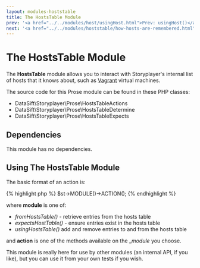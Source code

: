 ```yaml
---
layout: modules-hoststable
title: The HostsTable Module
prev: '<a href="../../modules/host/usingHost.html">Prev: usingHost()</a>'
next: '<a href="../../modules/hoststable/how-hosts-are-remembered.html">Next: How Hosts Are Remembered</a>'
---
```


# The HostsTable Module

The __HostsTable__ module allows you to interact with Storyplayer's internal list of hosts that it knows about, such as [Vagrant](../vagrant/index.html) virtual machines.

The source code for this Prose module can be found in these PHP classes:

* DataSift\Storyplayer\Prose\HostsTableActions
* DataSift\Storyplayer\Prose\HostsTableDetermine
* DataSift\Storyplayer\Prose\HostsTableExpects

## Dependencies

This module has no dependencies.

## Using The HostsTable Module

The basic format of an action is:

{% highlight php %}
$st->MODULE()->ACTION();
{% endhighlight %}

where __module__ is one of:

* _fromHostsTable()_ - retrieve entries from the hosts table
* _expectsHostTable()_ - ensure entries exist in the hosts table
* _usingHostsTable()_ add and remove entries to and from the hosts table

and __action__ is one of the methods available on the __module_ you choose.

This module is really here for use by other modules (an internal API, if you like), but you can use it from your own tests if you wish.